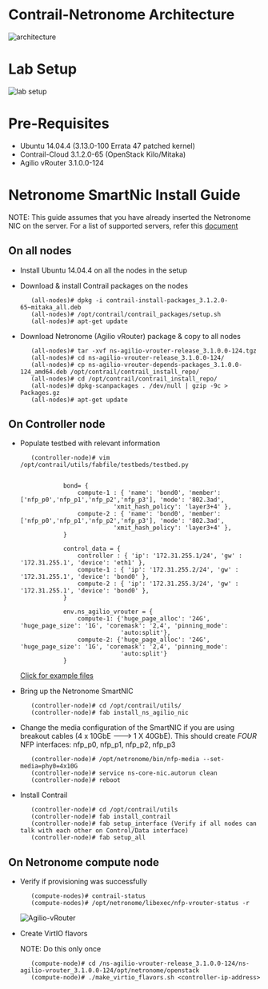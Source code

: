 # Contrail-Netronome Architecture
  ![architecture](https://github.com/savithruml/netronome-agilio-vrouter/blob/3.1.2/images/contrail_agilio_architecture.png)
  
# Lab Setup
  ![lab setup](https://github.com/savithruml/netronome-agilio-vrouter/blob/3.1.2/images/lab_setup.png)

# Pre-Requisites

* Ubuntu 14.04.4 (3.13.0-100 Errata 47 patched kernel)
* Contrail-Cloud 3.1.2.0-65 (OpenStack Kilo/Mitaka)
* Agilio vRouter 3.1.0.0-124

# Netronome SmartNic Install Guide

NOTE: This guide assumes that you have already inserted the Netronome NIC on the server. For a list of supported servers, refer this [document](https://github.com/savithruml/netronome-agilio-vrouter/blob/3.1.2/list-of-supported-servers.pdf)

## On all nodes
* Install Ubuntu 14.04.4 on all the nodes in the setup

* Download & install Contrail packages on the nodes

         (all-nodes)# dpkg -i contrail-install-packages_3.1.2.0-65~mitaka_all.deb
         (all-nodes)# /opt/contrail/contrail_packages/setup.sh
         (all-nodes)# apt-get update

* Download Netronome (Agilio vRouter) package & copy to all nodes

         (all-nodes)# tar -xvf ns-agilio-vrouter-release_3.1.0.0-124.tgz 
         (all-nodes)# cd ns-agilio-vrouter-release_3.1.0.0-124/
         (all-nodes)# cp ns-agilio-vrouter-depends-packages_3.1.0.0-124_amd64.deb /opt/contrail/contrail_install_repo/
         (all-nodes)# cd /opt/contrail/contrail_install_repo/
         (all-nodes)# dpkg-scanpackages . /dev/null | gzip -9c > Packages.gz
         (all-nodes)# apt-get update
         
## On Controller node

* Populate testbed with relevant information

         (controller-node)# vim /opt/contrail/utils/fabfile/testbeds/testbed.py
         
         
                  bond= {
                      compute-1 : { 'name': 'bond0', 'member': ['nfp_p0','nfp_p1','nfp_p2','nfp_p3'], 'mode': '802.3ad',    
                                'xmit_hash_policy': 'layer3+4' },
                      compute-2 : { 'name': 'bond0', 'member': ['nfp_p0','nfp_p1','nfp_p2','nfp_p3'], 'mode': '802.3ad',    
                                'xmit_hash_policy': 'layer3+4' },
                  }
                  
                  control_data = {
                      controller : { 'ip': '172.31.255.1/24', 'gw' : '172.31.255.1', 'device': 'eth1' },
                      compute-1 : { 'ip': '172.31.255.2/24', 'gw' : '172.31.255.1', 'device': 'bond0' },
                      compute-2 : { 'ip': '172.31.255.3/24', 'gw' : '172.31.255.1', 'device': 'bond0' },
                  }
         
                  env.ns_agilio_vrouter = {
                      compute-1: {'huge_page_alloc': '24G', 'huge_page_size': '1G', 'coremask': '2,4', 'pinning_mode': 
                                  'auto:split'},
                      compute-2: {'huge_page_alloc': '24G', 'huge_page_size': '1G', 'coremask': '2,4', 'pinning_mode': 
                                  'auto:split'}
                  }

  [Click for example files](https://github.com/savithruml/netronome-agilio-vrouter/blob/3.1.2/testbed)

* Bring up the Netronome SmartNIC

         (controller-node)# cd /opt/contrail/utils/
         (controller-node)# fab install_ns_agilio_nic
         
* Change the media configuration of the SmartNIC if you are using breakout cables (4 x 10GbE ---> 1 X 40GbE). This should create *FOUR* NFP interfaces: nfp_p0, nfp_p1, nfp_p2, nfp_p3

         (controller-node)# /opt/netronome/bin/nfp-media --set-media=phy0=4x10G
         (controller-node)# service ns-core-nic.autorun clean
         (controller-node)# reboot
         
* Install Contrail

         (controller-node)# cd /opt/contrail/utils
         (controller-node)# fab install_contrail
         (controller-node)# fab setup_interface (Verify if all nodes can talk with each other on Control/Data interface)
         (controller-node)# fab setup_all

## On Netronome compute node

* Verify if provisioning was successfully

         (compute-nodes)# contrail-status
         (compute-nodes)# /opt/netronome/libexec/nfp-vrouter-status -r

  ![Agilio-vRouter](https://github.com/savithruml/netronome-agilio-vrouter/blob/3.1.2/images/agilio_vrouter.png)

* Create VirtIO flavors

  NOTE: Do this only once

         (compute-node)# cd /ns-agilio-vrouter-release_3.1.0.0-124/ns-agilio-vrouter_3.1.0.0-124/opt/netronome/openstack
         (compute-node)# ./make_virtio_flavors.sh <controller-ip-address>
         
